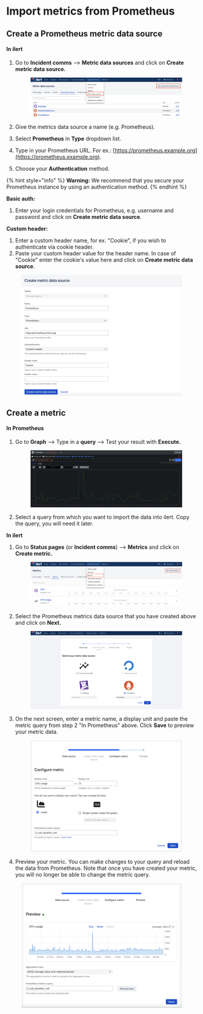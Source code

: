 # Import metrics from Prometheus

## Create a Prometheus metric data source

#### In ilert

1.  Go to **Incident comms** --> **Metric data sources** and click on **Create metric data source.**



    <figure><img src="../../.gitbook/assets/Screenshot 2022-12-19 at 16.14.41.png" alt=""><figcaption></figcaption></figure>
2. Give the metrics data source a name (e.g. Prometheus).
3. Select **Prometheus** in **Type** dropdown list.
4. Type in your Prometheus URL. For ex.: [https://prometheus.example.org](https://prometheus.example.org).
5. Choose your **Authentication** method.

{% hint style="info" %}
**Warning:** We recommend that you secure your Prometheus instance by using an authentication method.
{% endhint %}

**Basic auth:**

1. Enter your login credentials for Prometheus, e.g. username and password and click on **Create metric data source**.

**Custom header:**

1. Enter a custom header name, for ex. "Cookie", if you wish to authenticate via cookie header.
2. Paste your custom header value for the header name. In case of "Cookie" enter the cookie's value here and click on **Create metric data source**.

<figure><img src="../../.gitbook/assets/Screenshot 2022-12-19 at 15.53.25.png" alt=""><figcaption></figcaption></figure>

## Create a metric

#### In Prometheus

1.  Go to **Graph** --> Type in a **query** --> Test your result with **Execute.**

    <figure><img src="../../.gitbook/assets/Screenshot 2022-12-19 at 15.03.25.png" alt=""><figcaption></figcaption></figure>
2. Select a query from which you want to import the data into ilert. Copy the query, you will need it later.

**In ilert**

1.  Go to **Status pages** (or **Incident comms**) --> **Metrics** and click on **Create metric.**

    <figure><img src="../../.gitbook/assets/Screenshot 2022-12-19 at 16.20.23.png" alt=""><figcaption></figcaption></figure>
2.  Select the Prometheus metrics data source that you have created above and click on **Next.**

    <figure><img src="../../.gitbook/assets/Screenshot 2022-12-19 at 16.08.40.png" alt=""><figcaption></figcaption></figure>


3.  On the next screen, enter a metric name, a display unit and paste the metric query from step 2 "In Prometheus" above. Click **Save** to preview your metric data.



    <figure><img src="../../.gitbook/assets/Screenshot 2022-12-20 at 14.07.43.png" alt=""><figcaption></figcaption></figure>


4. Preview your metric. You can make changes to your query and reload the data from Prometheus. Note that once you have created your metric, you will no longer be able to change the metric query.&#x20;

<figure><img src="../../.gitbook/assets/Screenshot 2022-12-20 at 13.51.06.png" alt=""><figcaption></figcaption></figure>
